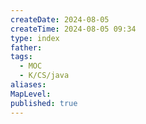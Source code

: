 ```yaml
---
createDate: 2024-08-05
createTime: 2024-08-05 09:34
type: index
father: 
tags:
  - MOC
  - K/CS/java
aliases: 
MapLevel: 
published: true
---
```

